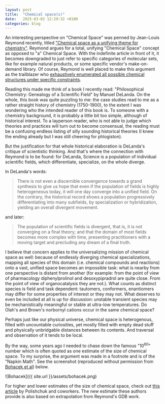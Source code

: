 ```yaml
---
layout: post
title:  "Chemical space(s)"
date:   2025-03-02 12:29:32 +0100
categories: blog
---
```

An interesting perspective on "Chemical Space" was penned by Jean-Louis Reymond
recently, titled ["Chemical space as a unifying theme for chemistry"](https://jcheminf.biomedcentral.com/articles/10.1186/s13321-025-00954-0).
Reymond argues for a total, unifying "Chemical Space" concept as opposed to "a" Chemical Space. With the indefinite article in front of it, it becomes downgraded to just refer to specific categories of molecular sets, like for example natural products, or some specific vendor's make-on-demand library.
Of course, Reymond is well placed to make this argument as the trailblazer who [exhaustively enumerated all possible chemical structures under specific constraints](https://pubs.acs.org/doi/10.1021/ar500432k). 

Reading this made me think of a book I recently read: "Philosophical Chemistry: Genealogy of a Scientific Field" by Manuel DeLanda.
On the whole, this book was quite puzzling to me: the case studies read to me as a rather straight history of chemistry (1750-1900), to the extent I was wondering who the intended reader of this book is.
To someone with a chemistry background, it is probably a little bit too simple, although of historical interest.
To a layperson reader, who is not able to judge which theories and practices will turn out to become consensual, the reading must be a confusing endless listing of silly sounding historical theories (I knew the ending already but I was still cheering for phlogiston). 

But the justification for that whole historical elaboration is DeLanda's critique of scientistic thinking. And that's where the connection with Reymond is to be found: for DeLanda, Science is a population of individual scientific fields, which differentiate, specialize, on the whole diverge. 

In DeLanda's words:

> There is not even a discernible convergence towards a grand synthesis to give us hope that even if the population of fields is highly heterogeneous today, it will one day converge into a unified field. On the contrary, the historical record shows a population progressively differentiating into many subfields, by specialization or hybridization, yielding an overall divergent movement.

and later:

> The population of scientific fields is divergent, that is, it is not converging on a final theory; and that the domain of most fields becomes more complex with time, presenting practitioners with a moving target and precluding any dream of a final truth.

I believe that concern applies to the universalizing mission of chemical space as well: because of endlessly diverging chemical specializations, mapping all species of this domain (i.e. chemical compounds and reactions) onto a vast, unified space becomes an impossible task: what is nearby from one perspective is distant from another (for example: from the point of view of pharmacology diphenylprolinol and desoxypipradrol are quite close. From the point of view of organocatalysis they are not.). What counts as distinct species is field and task dependent: tautomers, conformers, enantiomers may differ for some properties of interest or they may not. What deserves to even be included at all is up for discussion: unstable transient species may be mechanistically meaningful or stable at ultra-low temperatures. Do Olah's and Brown's norbornyl cations occur in the same chemical space?

Perhaps just like our physical universe, chemical space is heterogenous, filled with uncountable curiosities, yet mostly filled with empty dead stuff and physically unbridgable distances between its contents. And traversal and observation of it tends to be local.

By the way, some years ago I needed to chase down the famous "10<sup>60</sup>" number which is often quoted as one estimate of the size of chemical space. To my surprise, the argument was made in a footnote and is of the "Napkin Math". See the screenshot (reproduced without permission from [Bohacek et al](https://onlinelibrary.wiley.com/doi/pdf/10.1002/(SICI)1098-1128(199601)16:1%3C3::AID-MED1%3E3.0.CO;2-6)) below.

![Bohacek]({{ site.url }}/assets/bohacek.png)  

For higher and lower estimates of the size of chemical space, check out [this article](https://link.springer.com/article/10.1007/s10822-013-9672-4) by Polishchuk and coworkers. The new estimate these authors provide is also based on extrapolation from Reymond's GDB work.
